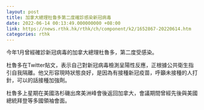 ```yaml
---
layout: post
title: 加拿大總理杜魯多第二度確診感染新冠病毒
date: 2022-06-14 00:13:49.000000000 +08:00
link: https://news.rthk.hk/rthk/ch/component/k2/1652867-20220614.htm
categories: rthk
---
```


今年1月曾經確診新冠病毒的加拿大總理杜魯多，第二度受感染。

杜魯多在Twitter貼文，表示自己對新冠病毒檢測呈陽性反應，正根據公共衛生指引自我隔離。他又形容現時狀態良好，是因為有接種新冠疫苗，呼籲未接種的人打針，可以的話接種加強劑。

杜魯多上星期在美國洛杉磯出席美洲峰會後返回加拿大，會議期間曾經先後與美國總統拜登等多國領袖會面。
